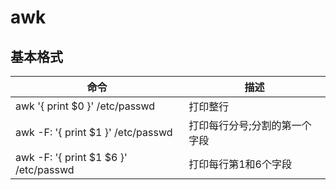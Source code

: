 awk
===
## 基本格式
|命令 	|描述
|------- 	|------
|awk '{ print $0 }' /etc/passwd 	|打印整行
|awk -F: '{ print $1 }' /etc/passwd 	|打印每行分号;分割的第一个字段
|awk -F: '{ print $1 $6 }' /etc/passwd 	|打印每行第1和6个字段

